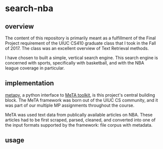 # search-nba

## overview

The content of this repository is primarily meant as a fulfillment of the Final Project requirement of the UIUC CS410 graduate class that I took in the Fall of 2017. The class was an excellent overview of Text Retrieval methods.

I have chosen to built a simple, vertical search engine. This search engine is concerned with sports, specifically with basketball, and with the NBA league coverage in particular.

## implementation

[metapy], a python interface to [MeTA toolkit], is this project's central building block. The MeTA framework was born out of the UIUC CS
community, and it was part of our multiple MP assignments throughout the course.

MeTA was used text data from publically available articles on NBA. These articles had to be first scraped, parsed, cleaned, and converted into one of the input formats supported by the framework: file corpus with metadata.

## usage

[MeTA toolkit]: https://meta-toolkit.org/
[metapy]: https://github.com/meta-toolkit/metapy
